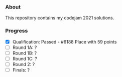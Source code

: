 ### About
This repository contains my codejam 2021 solutions.

### Progress
- [x] Qualification: Passed - #6188 Place with 59 points
- [ ] Round 1A: ?
- [ ] Round 1B: ?
- [ ] Round 1C: ?
- [ ] Round 2: ?
- [ ] Finals: ?

